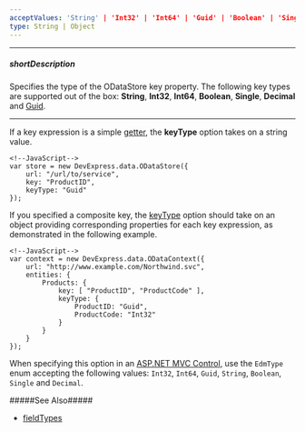 ```yaml
---
acceptValues: 'String' | 'Int32' | 'Int64' | 'Guid' | 'Boolean' | 'Single' | 'Decimal'
type: String | Object
---
```

---
##### shortDescription
Specifies the type of the ODataStore key property. The following key types are supported out of the box: **String**, **Int32**, **Int64**, **Boolean**, **Single**, **Decimal** and [Guid](/api-reference/30%20Data%20Layer/Guid '/Documentation/ApiReference/Data_Layer/Guid/').

---
If a key expression is a simple [getter](/concepts/30%20Data%20Layer/5%20Data%20Layer/9%20Getters%20And%20Setters '/Documentation/Guide/Data_Layer/Data_Layer/#Getters_And_Setters'), the **keyType** option takes on a string value.

    <!--JavaScript-->
    var store = new DevExpress.data.ODataStore({
        url: "/url/to/service",
        key: "ProductID",
        keyType: "Guid"
    });

If you specified a composite key, the [keyType](/api-reference/30%20Data%20Layer/ODataStore/1%20Configuration/keyType.md '/Documentation/ApiReference/Data_Layer/ODataStore/Configuration/#keyType') option should take on an object providing corresponding properties for each key expression, as demonstrated in the following example.

    <!--JavaScript-->
    var context = new DevExpress.data.ODataContext({
        url: "http://www.example.com/Northwind.svc",
        entities: {
            Products: {
                key: [ "ProductID", "ProductCode" ],
                keyType: {
                    ProductID: "Guid",
                    ProductCode: "Int32"
                }
            }
        }
    });

When specifying this option in an [ASP.NET MVC Control](/concepts/35%20ASP.NET%20MVC%20Controls/20%20Fundamentals '/Documentation/Guide/ASP.NET_MVC_Controls/Fundamentals/'), use the `EdmType` enum accepting the following values: `Int32`, `Int64`, `Guid`, `String`, `Boolean`, `Single` and `Decimal`.

#####See Also#####
- [fieldTypes](/api-reference/30%20Data%20Layer/ODataStore/1%20Configuration/fieldTypes.md '/Documentation/ApiReference/Data_Layer/ODataStore/Configuration/#fieldTypes')